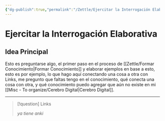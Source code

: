 ```yaml
---
{"dg-publish":true,"permalink":"/Zettle/Ejercitar la Interrogación Elaborativa/","title":"Ejercitar la Interrogación Elaborativa","updated":"2023-12-30T18:05:50.807-05:00"}
---
```



# Ejercitar la Interrogación Elaborativa

## Idea Principal
Esto es preguntarse algo, el primer paso en el proceso de [[Zettle/Formar Conocimiento\|Formar Conocimiento]] y elaborar ejemplos en base a esto, esto es por ejemplo, lo que hago aquí conectando una cosa a otra con Links, me pregunto que faltas tengo en el conocimiento, qué conecta una cosa con otra, y qué conocimiento puedo agregar que aún no existe en mi [[Misc - To organize/Cerebro Digital\|Cerebro Digital]].

- - - 
> [!question] Links
> 
> *ya tiene anki*
